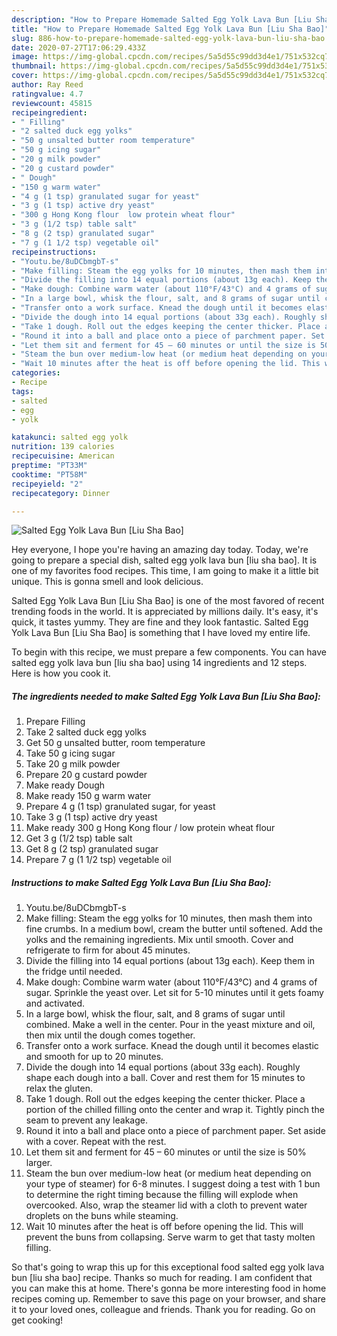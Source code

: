 ```yaml
---
description: "How to Prepare Homemade Salted Egg Yolk Lava Bun [Liu Sha Bao]"
title: "How to Prepare Homemade Salted Egg Yolk Lava Bun [Liu Sha Bao]"
slug: 886-how-to-prepare-homemade-salted-egg-yolk-lava-bun-liu-sha-bao
date: 2020-07-27T17:06:29.433Z
image: https://img-global.cpcdn.com/recipes/5a5d55c99dd3d4e1/751x532cq70/salted-egg-yolk-lava-bun-liu-sha-bao-recipe-main-photo.jpg
thumbnail: https://img-global.cpcdn.com/recipes/5a5d55c99dd3d4e1/751x532cq70/salted-egg-yolk-lava-bun-liu-sha-bao-recipe-main-photo.jpg
cover: https://img-global.cpcdn.com/recipes/5a5d55c99dd3d4e1/751x532cq70/salted-egg-yolk-lava-bun-liu-sha-bao-recipe-main-photo.jpg
author: Ray Reed
ratingvalue: 4.7
reviewcount: 45815
recipeingredient:
- " Filling"
- "2 salted duck egg yolks"
- "50 g unsalted butter room temperature"
- "50 g icing sugar"
- "20 g milk powder"
- "20 g custard powder"
- " Dough"
- "150 g warm water"
- "4 g (1 tsp) granulated sugar for yeast"
- "3 g (1 tsp) active dry yeast"
- "300 g Hong Kong flour  low protein wheat flour"
- "3 g (1/2 tsp) table salt"
- "8 g (2 tsp) granulated sugar"
- "7 g (1 1/2 tsp) vegetable oil"
recipeinstructions:
- "Youtu.be/8uDCbmgbT-s"
- "Make filling: Steam the egg yolks for 10 minutes, then mash them into fine crumbs. In a medium bowl, cream the butter until softened. Add the yolks and the remaining ingredients. Mix until smooth. Cover and refrigerate to firm for about 45 minutes."
- "Divide the filling into 14 equal portions (about 13g each). Keep them in the fridge until needed."
- "Make dough: Combine warm water (about 110°F/43°C) and 4 grams of sugar. Sprinkle the yeast over. Let sit for 5-10 minutes until it gets foamy and activated."
- "In a large bowl, whisk the flour, salt, and 8 grams of sugar until combined. Make a well in the center. Pour in the yeast mixture and oil, then mix until the dough comes together."
- "Transfer onto a work surface. Knead the dough until it becomes elastic and smooth for up to 20 minutes."
- "Divide the dough into 14 equal portions (about 33g each). Roughly shape each dough into a ball. Cover and rest them for 15 minutes to relax the gluten."
- "Take 1 dough. Roll out the edges keeping the center thicker. Place a portion of the chilled filling onto the center and wrap it. Tightly pinch the seam to prevent any leakage."
- "Round it into a ball and place onto a piece of parchment paper. Set aside with a cover. Repeat with the rest."
- "Let them sit and ferment for 45 – 60 minutes or until the size is 50% larger."
- "Steam the bun over medium-low heat (or medium heat depending on your type of steamer) for 6-8 minutes. I suggest doing a test with 1 bun to determine the right timing because the filling will explode when overcooked. Also, wrap the steamer lid with a cloth to prevent water droplets on the buns while steaming."
- "Wait 10 minutes after the heat is off before opening the lid. This will prevent the buns from collapsing. Serve warm to get that tasty molten filling."
categories:
- Recipe
tags:
- salted
- egg
- yolk

katakunci: salted egg yolk 
nutrition: 139 calories
recipecuisine: American
preptime: "PT33M"
cooktime: "PT58M"
recipeyield: "2"
recipecategory: Dinner

---
```



![Salted Egg Yolk Lava Bun [Liu Sha Bao]](https://img-global.cpcdn.com/recipes/5a5d55c99dd3d4e1/751x532cq70/salted-egg-yolk-lava-bun-liu-sha-bao-recipe-main-photo.jpg)

Hey everyone, I hope you're having an amazing day today. Today, we're going to prepare a special dish, salted egg yolk lava bun [liu sha bao]. It is one of my favorites food recipes. This time, I am going to make it a little bit unique. This is gonna smell and look delicious.

Salted Egg Yolk Lava Bun [Liu Sha Bao] is one of the most favored of recent trending foods in the world. It is appreciated by millions daily. It's easy, it's quick, it tastes yummy. They are fine and they look fantastic. Salted Egg Yolk Lava Bun [Liu Sha Bao] is something that I have loved my entire life.




To begin with this recipe, we must prepare a few components. You can have salted egg yolk lava bun [liu sha bao] using 14 ingredients and 12 steps. Here is how you cook it.

<!--inarticleads1-->

##### The ingredients needed to make Salted Egg Yolk Lava Bun [Liu Sha Bao]:

1. Prepare  Filling
1. Take 2 salted duck egg yolks
1. Get 50 g unsalted butter, room temperature
1. Take 50 g icing sugar
1. Take 20 g milk powder
1. Prepare 20 g custard powder
1. Make ready  Dough
1. Make ready 150 g warm water
1. Prepare 4 g (1 tsp) granulated sugar, for yeast
1. Take 3 g (1 tsp) active dry yeast
1. Make ready 300 g Hong Kong flour / low protein wheat flour
1. Get 3 g (1/2 tsp) table salt
1. Get 8 g (2 tsp) granulated sugar
1. Prepare 7 g (1 1/2 tsp) vegetable oil




<!--inarticleads2-->

##### Instructions to make Salted Egg Yolk Lava Bun [Liu Sha Bao]:

1. Youtu.be/8uDCbmgbT-s
1. Make filling: Steam the egg yolks for 10 minutes, then mash them into fine crumbs. In a medium bowl, cream the butter until softened. Add the yolks and the remaining ingredients. Mix until smooth. Cover and refrigerate to firm for about 45 minutes.
1. Divide the filling into 14 equal portions (about 13g each). Keep them in the fridge until needed.
1. Make dough: Combine warm water (about 110°F/43°C) and 4 grams of sugar. Sprinkle the yeast over. Let sit for 5-10 minutes until it gets foamy and activated.
1. In a large bowl, whisk the flour, salt, and 8 grams of sugar until combined. Make a well in the center. Pour in the yeast mixture and oil, then mix until the dough comes together.
1. Transfer onto a work surface. Knead the dough until it becomes elastic and smooth for up to 20 minutes.
1. Divide the dough into 14 equal portions (about 33g each). Roughly shape each dough into a ball. Cover and rest them for 15 minutes to relax the gluten.
1. Take 1 dough. Roll out the edges keeping the center thicker. Place a portion of the chilled filling onto the center and wrap it. Tightly pinch the seam to prevent any leakage.
1. Round it into a ball and place onto a piece of parchment paper. Set aside with a cover. Repeat with the rest.
1. Let them sit and ferment for 45 – 60 minutes or until the size is 50% larger.
1. Steam the bun over medium-low heat (or medium heat depending on your type of steamer) for 6-8 minutes. I suggest doing a test with 1 bun to determine the right timing because the filling will explode when overcooked. Also, wrap the steamer lid with a cloth to prevent water droplets on the buns while steaming.
1. Wait 10 minutes after the heat is off before opening the lid. This will prevent the buns from collapsing. Serve warm to get that tasty molten filling.




So that's going to wrap this up for this exceptional food salted egg yolk lava bun [liu sha bao] recipe. Thanks so much for reading. I am confident that you can make this at home. There's gonna be more interesting food in home recipes coming up. Remember to save this page on your browser, and share it to your loved ones, colleague and friends. Thank you for reading. Go on get cooking!
